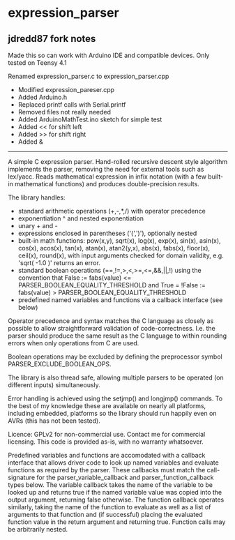 expression_parser
=================

jdredd87 fork notes
-------------------------------------------

Made this so can work with Arduino IDE and compatible devices.
Only tested on Teensy 4.1 

Renamed expression_parser.c to expression_parser.cpp
 - Modified expression_pareser.cpp 
 - Added Arduino.h
 - Replaced printf calls with Serial.printf
 - Removed files not really needed
 - Added ArduinoMathTest.ino sketch for simple test
 - Added << for shift left
 - Added >> for shift right
 - Added & 
-------------------------------------------

A simple C expression parser.  Hand-rolled recursive descent style algorithm implements the parser, removing the need for external tools such as lex/yacc. Reads mathematical expression in infix notation (with a few built-in mathematical functions) and produces double-precision results.  
 
 The library handles:
 
 - standard arithmetic operations (+,-,*,/) with operator precedence
 - exponentiation ^ and nested exponentiation
 - unary + and -
 - expressions enclosed in parentheses ('(',')'), optionally nested
 - built-in math functions: pow(x,y), sqrt(x), log(x), exp(x), sin(x), asin(x),
 cos(x), acos(x), tan(x), atan(x), atan2(y,x), abs(x), fabs(x), floor(x),
 ceil(x), round(x), with input arguments checked for domain validity, e.g.
 'sqrt( -1.0 )' returns an error.
 - standard boolean operations (==,!=,>,<,>=,<=,&&,||,!) using the convention
 that False := fabs(value) <= PARSER_BOOLEAN_EQUALITY_THRESHOLD and
 True = !False := fabs(value) > PARSER_BOOLEAN_EQUALITY_THRESHOLD
 - predefined named variables and functions via a callback interface (see below)
 
Operator precedence and syntax matches the C language as closely as possible to allow straightforward validation of code-correctness.  I.e. the parser should produce the same result as the C language to within rounding errors when only operations from C are used.
 
Boolean operations may be excluded by defining the preprocessor symbol PARSER_EXCLUDE_BOOLEAN_OPS.
 
The library is also thread safe, allowing multiple parsers to be operated (on  different inputs) simultaneously.
 
Error handling is achieved using the setjmp() and longjmp() commands. To the best of my knowledge these are available on nearly all platforms, including embedded, platforms so the library should run happily even on AVRs (this has not been tested).
 
Licence: GPLv2 for non-commercial use. Contact me for commercial licensing. This code is provided as-is, with no warranty whatsoever.
 
Predefined variables and functions are accomodated with a callback interface that allows driver code to look up named variables and evaluate functions as required by the parser.  These callbacks must match the call-signature for the parser_variable_callback and parser_function_callback types below.  The variable callback takes the name of the variable to be looked up and returns true if the named variable value was copied into the output argument, returning false otherwise.  The function callback operates similarly, taking the name of the function to evaluate as well as a list of arguments to that function and (if successful) placing the evaluated function value in the return argument and returning true.  Function calls may be arbitrarily nested.
